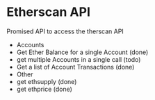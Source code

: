 # Etherscan API

Promised API to access the therscan API

* Accounts
 * Get Ether Balance for a single Account (done)
 * get multiple Accounts in a single call (todo)
 * Get a list of Account Transactions (done)
* Other
 * get ethsupply (done)
 * get ethprice (done)
